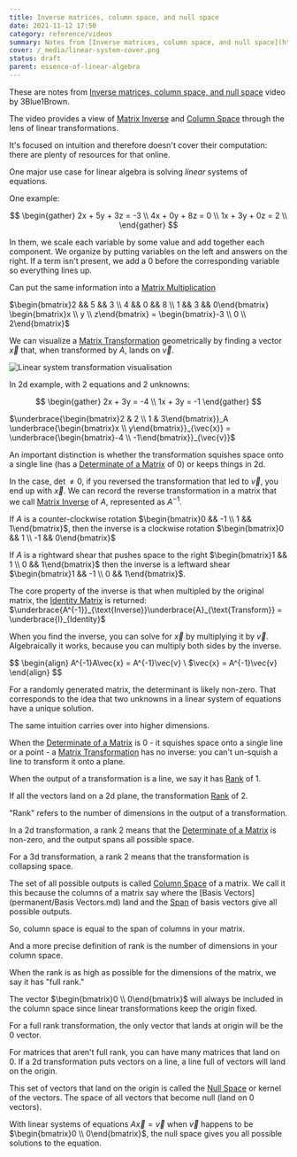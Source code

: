 ```yaml
---
title: Inverse matrices, column space, and null space
date: 2021-11-12 17:50
category: reference/videos
summary: Notes from [Inverse matrices, column space, and null space](https://www.youtube.com/watch?v=uQhTuRlWMxw) by 3Blue1Brown from the [Essence of linear algebra](https://www.youtube.com/playlist?list=PLZHQObOWTQDPD3MizzM2xVFitgF8hE_ab) series
cover: /_media/linear-system-cover.png
status: draft
parent: essence-of-linear-algebra
---
```


These are notes from [Inverse matrices, column space, and null space](https://www.youtube.com/watch?v=uQhTuRlWMxw) video by 3Blue1Brown.

The video provides a view of [Matrix Inverse](../../../permanent/matrix-inverse.md) and [Column Space](../../../permanent/column-space.md) through the lens of linear transformations.

It's focused on intuition and therefore doesn't cover their computation: there are plenty of resources for that online.

One major use case for linear algebra is solving *linear* systems of equations.

One example:

$$
\begin{gather}
2x + 5y + 3z = -3 \\
4x + 0y + 8z = 0 \\
1x + 3y + 0z = 2 \\
\end{gather}
$$

In them, we scale each variable by some value and add together each component. We organize by putting variables on the left and answers on the right. If a term isn't present, we add a 0 before the corresponding variable so everything lines up.

Can put the same information into a [Matrix Multiplication](../../../permanent/matrix-multiplication.md)

$\begin{bmatrix}2 && 5 && 3 \\ 4 && 0 && 8 \\ 1 && 3 && 0\end{bmatrix} \begin{bmatrix}x \\ y \\ z\end{bmatrix} = \begin{bmatrix}-3 \\ 0 \\ 2\end{bmatrix}$

We can visualize a [Matrix Transformation](../../../permanent/matrix-transformation.md) geometrically by finding a vector $\vec{x}$ that, when transformed by $A$, lands on $\vec{v}$.

![Linear system transformation visualisation](/_media/linear-system-trans-visual.png)

In 2d example, with 2 equations and 2 unknowns:

$$
\begin{gather}
2x + 3y = -4 \\
1x + 3y = -1
\end{gather}
$$

$\underbrace{\begin{bmatrix}2 & 2 \\ 1 & 3\end{bmatrix}}_A  \underbrace{\begin{bmatrix}x \\ y\end{bmatrix}}_{\vec{x}} = \underbrace{\begin{bmatrix}-4 \\ -1\end{bmatrix}}_{\vec{v}}$

An important distinction is whether the transformation squishes space onto a single line (has a [Determinate of a Matrix](../../../permanent/matrix-determinate.md) of 0) or keeps things in 2d.

In the case, $\det \ne 0$, if you reversed the transformation that led to $\vec{v}$, you end up with $\vec{x}$. We can record the reverse transformation in a matrix that we call [Matrix Inverse](../../../permanent/matrix-inverse.md) of $A$, represented as $A^{-1}$.

If $A$ is a counter-clockwise rotation $\begin{bmatrix}0 && -1 \\ 1 && 1\end{bmatrix}$, then the inverse is a clockwise rotation $\begin{bmatrix}0 && 1 \\ -1 && 0\end{bmatrix}$

If $A$ is a rightward shear that pushes space to the right $\begin{bmatrix}1 && 1 \\ 0 && 1\end{bmatrix}$ then the inverse is a leftward shear $\begin{bmatrix}1 && -1 \\ 0 && 1\end{bmatrix}$.

The core property of the inverse is that when multipled by the original matrix, the [Identity Matrix](../../../permanent/identity-matrix.md) is returned: $\underbrace{A^{-1}}_{\text{Inverse}}\underbrace{A}_{\text{Transform}} = \underbrace{I}_{Identity}$

When you find the inverse, you can solve for $\vec{x}$ by multiplying it by $\vec{v}$. Algebraically it works, because you can multiply both sides by the inverse.

$$
\begin{align}
A^{-1}A\vec{x} = A^{-1}\vec{v} \\
$\vec{x} = A^{-1}\vec{v}
\end{align}
$$

For a randomly generated matrix, the determinant is likely non-zero. That corresponds to the idea that two unknowns in a linear system of equations have a unique solution.

The same intuition carries over into higher dimensions.

When the [Determinate of a Matrix](../../../permanent/matrix-determinate.md) is 0 - it squishes space onto a single line or a point - a [Matrix Transformation](../../../permanent/matrix-transformation.md) has no inverse: you can't un-squish a line to transform it onto a plane.

When the output of a transformation is a line, we say it has [Rank](../../../permanent/matrix-rank.md) of 1. 

If all the vectors land on a 2d plane, the transformation [Rank](../../../permanent/matrix-rank.md) of 2.

"Rank" refers to the number of dimensions in the output of a transformation.

In a 2d transformation, a rank 2 means that the [Determinate of a Matrix](../../../permanent/matrix-determinate.md) is non-zero, and the output spans all possible space.

For a 3d transformation, a rank 2 means that the transformation is collapsing space.

The set of all possible outputs is called [Column Space](../../../permanent/column-space.md) of a matrix. We call it this because the columns of a matrix say where the [Basis Vectors](permanent/Basis Vectors.md) land and the [Span](../../../permanent/vector-span.md) of basis vectors give all possible outputs.

So,  column space is equal to the span of columns in your matrix.

And a more precise definition of rank is the number of dimensions in your column space.

When the rank is as high as possible for the dimensions of the matrix, we say it has "full rank."

The vector $\begin{bmatrix}0 \\ 0\end{bmatrix}$ will always be included in the column space since linear transformations keep the origin fixed.

For a full rank transformation, the only vector that lands at origin will be the 0 vector.

For matrices that aren't full rank, you can have many matrices that land on 0. If a 2d transformation puts vectors on a line, a line full of vectors will land on the origin.

This set of vectors that land on the origin is called the [Null Space](../../../permanent/null-space.md) or kernel of the vectors. The space of all vectors that become null (land on 0 vectors).

With linear systems of equations $A\vec{x} = \vec{v}$ when $\vec{v}$ happens to be $\begin{bmatrix}0 \\ 0\end{bmatrix}$, the null space gives you all possible solutions to the equation.
